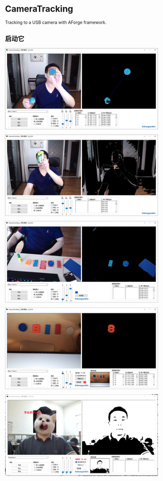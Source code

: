 ﻿# CameraTracking
Tracking to a USB camera with AForge framework.


## 启动它

![图片](1.JPG)

![图片](2.JPG)

![图片](3.JPG)

![图片](5.JPG)

![图片](Test.png)